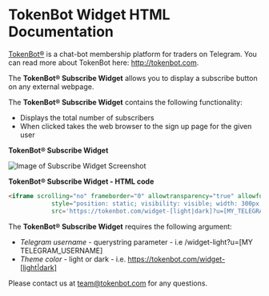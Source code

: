 # TokenBot Widget HTML Documentation

[TokenBot®](htttps://tokenbot.com) is a chat-bot membership platform for traders on Telegram. You can read more about TokenBot here: http://tokenbot.com.

The **TokenBot® Subscribe Widget** allows you to display a subscribe button on any external webpage. 

The **TokenBot® Subscribe Widget** contains the following functionality:

- Displays the total number of subscribers
- When clicked takes the web browser to the sign up page for the given user

**TokenBot® Subscribe Widget**

![Image of Subscribe Widget Screenshot](https://s3.us-east-2.amazonaws.com/assets.tokenbot.com/widget-screenshot_.png)

**TokenBot® Subscribe Widget - HTML code**

```html
<iframe scrolling="no" frameborder="0" allowtransparency="true" allowfullscreen="true"
            style="position: static; visibility: visible; width: 300px; height: 30px; background: transparent"
            src='https://tokenbot.com/widget-[light|dark]?u=[MY_TELEGRAM_USERNAME]'></iframe>
```

The **TokenBot® Subscribe Widget** requires the following argument:
 - *Telegram username* - querystring parameter - i.e /widget-light?u=[MY TELEGRAM_USERNAME]
 - *Theme color* - light or dark - i.e. https://tokenbot.com/widget-[light|dark]

 
 Please contact us at team@tokenbot.com for any questions.
